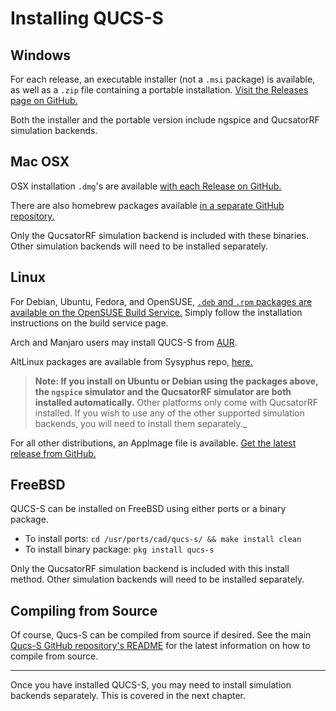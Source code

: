 # Installing QUCS-S

## Windows

For each release, an executable installer (not a ``.msi`` package) is available, as well as a ``.zip`` file containing a portable installation. [Visit the Releases page on GitHub.](https://github.com/ra3xdh/qucs_s/releases)

Both the installer and the portable version include ngspice and QucsatorRF simulation backends.

## Mac OSX

OSX installation ``.dmg``'s are available [with each Release on GitHub.](https://github.com/ra3xdh/qucs_s/releases)

There are also homebrew packages available [in a separate GitHub repository.](https://github.com/ra3xdh/homebrew-qucs-s)

Only the QucsatorRF simulation backend is included with these binaries. Other simulation backends will need to be installed separately.

## Linux

For Debian, Ubuntu, Fedora, and OpenSUSE, [``.deb`` and ``.rpm`` packages are available on the OpenSUSE Build Service.](https://software.opensuse.org/download.html?project=home%3Ara3xdh&package=qucs-s) Simply follow the installation instructions on the build service page.

Arch and Manjaro users may install QUCS-S from [AUR](https://aur.archlinux.org/packages/qucs-s).

AltLinux packages are available from Sysyphus repo, [here.](https://packages.altlinux.org/ru/sisyphus/srpms/qucs-s/)

> **Note: If you install on Ubuntu or Debian using the packages above, the ``ngspice`` simulator and the QucsatorRF simulator are both installed automatically.** Other platforms only come with QucsatorRF installed. If you wish to use any of the other supported simulation backends, you will need to install them separately._

For all other distributions, an AppImage file is available. [Get the latest release from GitHub.](https://github.com/ra3xdh/qucs_s/releases)

## FreeBSD

QUCS-S can be installed on FreeBSD using either ports or a binary package.

* To install ports: ``cd /usr/ports/cad/qucs-s/ && make install clean``
* To install binary package: ``pkg install qucs-s``

Only the QucsatorRF simulation backend is included with this install method. Other simulation backends will need to be installed separately.

## Compiling from Source

Of course, Qucs-S can be compiled from source if desired. See the main [Qucs-S GitHub repository's README](https://github.com/ra3xdh/qucs_s/blob/current/README.md) for the latest information on how to compile from source.

---

Once you have installed QUCS-S, you may need to install simulation backends separately. This is covered in the next chapter.
